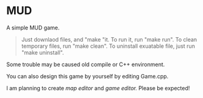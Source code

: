 # MUD
A simple MUD game.

>Just downlaod files, and "make "it.
>To run it, run "make run".
>To clean temporary files, run "make clean".
>To uninstall exuatable file, just run "make uninstall".

Some trouble may be caused old compile or C++ environment.


You can also design this game by yourself by editing Game.cpp.

I am planning to create *map editor* and *game editor.*
Please be expected!
